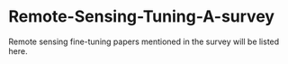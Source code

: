 # Remote-Sensing-Tuning-A-survey


Remote sensing fine-tuning papers mentioned in the survey will be listed here.
